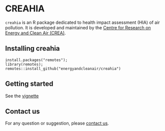# CREAHIA

`creahia` is an R package dedicated to health impact assessment (HIA) of air pollution. It is developed and maintained by the [Centre for Research on Energy and Clean Air (CREA)](https://www.energyandcleanair.org).

## Installing creahia
```{r}
install.packages("remotes");
library(remotes);
remotes::install_github("energyandcleanair/creahia")
```

## Getting started
See the [vignette](vignettes/example_philippines.md)


## Contact us
For any question or suggestion, please [contact us](mailto:hubert@energyandcleanair.org).
